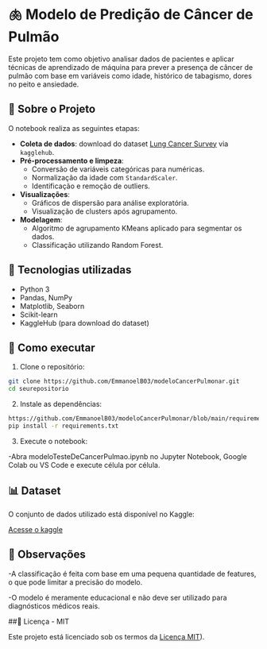 # 🫁 Modelo de Predição de Câncer de Pulmão

Este projeto tem como objetivo analisar dados de pacientes e aplicar técnicas de aprendizado de máquina para prever a presença de câncer de pulmão com base em variáveis como idade, histórico de tabagismo, dores no peito e ansiedade.

## 📁 Sobre o Projeto

O notebook realiza as seguintes etapas:

- **Coleta de dados**: download do dataset [Lung Cancer Survey](https://www.kaggle.com/datasets/mysarahmadbhat/lung-cancer) via `kagglehub`.
- **Pré-processamento e limpeza**:
  - Conversão de variáveis categóricas para numéricas.
  - Normalização da idade com `StandardScaler`.
  - Identificação e remoção de outliers.
- **Visualizações**:
  - Gráficos de dispersão para análise exploratória.
  - Visualização de clusters após agrupamento.
- **Modelagem**:
  - Algoritmo de agrupamento KMeans aplicado para segmentar os dados.
  - Classificação utilizando Random Forest.

## 🧪 Tecnologias utilizadas

- Python 3
- Pandas, NumPy
- Matplotlib, Seaborn
- Scikit-learn
- KaggleHub (para download do dataset)

## 🚀 Como executar

1. Clone o repositório:

```bash
git clone https://github.com/EmmanoelB03/modeloCancerPulmonar.git
cd seurepositorio
```
2. Instale as dependências:

```bash
https://github.com/EmmanoelB03/modeloCancerPulmonar/blob/main/requirements.txt
pip install -r requirements.txt
```

3. Execute o notebook:

-Abra modeloTesteDeCancerPulmao.ipynb no Jupyter Notebook, Google Colab ou VS Code e execute célula por célula.

## 📊 Dataset

O conjunto de dados utilizado está disponível no Kaggle:

[Acesse o kaggle](https://www.kaggle.com/datasets/mysarahmadbhat/lung-cancer)


## 📌 Observações

-A classificação é feita com base em uma pequena quantidade de features, o que pode limitar a precisão do modelo.

-O modelo é meramente educacional e não deve ser utilizado para diagnósticos médicos reais.

##📄 Licença - MIT

Este projeto está licenciado sob os termos da [Licença MIT](https://github.com/EmmanoelB03/modeloCancerPulmonar/blob/main/LICENSE)).

